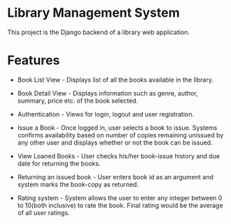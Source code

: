 # Library Management System 

This project is the Django backend of a library web application. 



# Features

* Book List View - Displays list of all the books available in the library.

* Book Detail View - Displays information such as genre, author, summary, price etc. of the book selected.

* Authentication - Views for login, logout and user registration.

* Issue a Book - Once logged in, user selects a book to issue. Systems confirms availability based on number of copies remaining                            unissued by any other user and displays whether or not the book can be issued.

* View Loaned Books - User checks his/her book-issue history and due date for returning the books.

* Returning an issued book - User enters book id as an argument and system marks the book-copy as returned. 

* Rating system - System allows the user to enter any integer between 0 to 10(both inclusive) to rate the book. Final rating would be the                     average of all user ratings.


